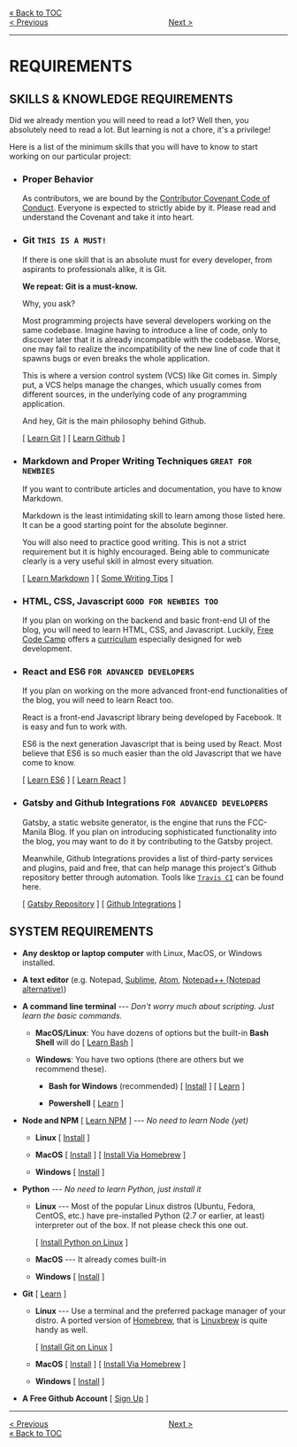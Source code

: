 [&laquo; Back to TOC](../CONTRIBUTING.md#table-of-contents)  
[&lt; Previous](WHY_CONTRIBUTE.md)
&ensp;&ensp;&ensp;&ensp;&ensp;&ensp;&ensp;&ensp;&ensp;&ensp;&ensp;&ensp;&ensp;&ensp;&ensp;&ensp;&ensp;&ensp;&ensp;&ensp;&ensp;&ensp;&ensp;&ensp;&ensp;&ensp;&ensp;&ensp;&ensp;&ensp;
[Next &gt;](INSTALLATION.md)
***

# REQUIREMENTS

## SKILLS & KNOWLEDGE REQUIREMENTS

  Did we already mention you will need to read a lot? Well then, you absolutely need to read a lot. But learning is not a chore, it's a privilege!

  Here is a list of the minimum skills that you will have to know to start working on our particular project:

- ### Proper Behavior
  As contributors, we are bound by the [Contributor Covenant Code of Conduct](CODE_OF_CONDUCT.md). Everyone is expected to strictly abide by it. Please read and understand the Covenant and take it into heart.

- ### Git `THIS IS A MUST!`
  If there is one skill that is an absolute must for every developer, from aspirants to professionals alike, it is Git.

  **We repeat: Git is a must-know.**

  Why, you ask?

  Most programming projects have several developers working on the same codebase. Imagine having to introduce a line of code, only to discover later that it is already incompatible with the codebase. Worse, one may fail to realize the incompatibility of the new line of code that it spawns bugs or even breaks the whole application.

  This is where a version control system (VCS) like Git comes in. Simply put, a VCS helps manage the changes, which usually comes from different sources, in the underlying code of any programming application.

  And hey, Git is the main philosophy behind Github.

  [ [Learn Git](https://www.youtube.com/watch?v=HVsySz-h9r4) ] [ [Learn Github](http://product.hubspot.com/blog/git-and-github-tutorial-for-beginners) ]

- ### Markdown and Proper Writing Techniques `GREAT FOR NEWBIES`

  If you want to contribute articles and documentation, you have to know Markdown.

  Markdown is the least intimidating skill to learn among those listed here. It can be a good starting point for the absolute beginner.

  You will also need to practice good writing. This is not a strict requirement but it is highly encouraged. Being able to communicate clearly is a very useful skill in almost every situation.

  [ [Learn Markdown](https://zapier.com/blog/beginner-ultimate-guide-markdown/) ] [ [Some Writing Tips](http://writetodone.com/how-to-write-better/) ]

- ### HTML, CSS, Javascript `GOOD FOR NEWBIES TOO`
  If you plan on working on the backend and basic front-end UI of the blog, you will need to learn HTML, CSS, and Javascript. Luckily, [Free Code Camp](https://www.freecodecamp.com) offers a [curriculum](https://www.freecodecamp.com/map) especially designed for web development.

- ### React and ES6 `FOR ADVANCED DEVELOPERS`
  If you plan on working on the more advanced front-end functionalities of the blog, you will need to learn React too.

  React is a front-end Javascript library being developed by Facebook. It is easy and fun to work with.

  ES6 is the next generation Javascript that is being used by React. Most believe that ES6 is so much easier than the old Javascript that we have come to know.

  [ [Learn ES6](http://ccoenraets.github.io/es6-tutorial/) ] [ [Learn React](https://facebook.github.io/react/tutorial/tutorial.html) ]

- ### Gatsby and Github Integrations `FOR ADVANCED DEVELOPERS`

  Gatsby, a static website generator, is the engine that runs the FCC-Manila Blog. If you plan on introducing sophisticated functionality into the blog, you may want to do it by contributing to the Gatsby project.

  Meanwhile, Github Integrations provides a list of third-party services and plugins, paid and free, that can help manage this project's Github repository better through automation. Tools like [`Travis CI`](https://travis-ci.org/) can be found here.

  [ [Gatsby Repository](https://github.com/gatsbyjs/gatsby) ] [ [Github Integrations](https://github.com/integrations) ]

## SYSTEM REQUIREMENTS

- **Any desktop or laptop computer** with Linux, MacOS, or Windows installed.

- **A text editor** (e.g. Notepad, [Sublime](https://www.sublimetext.com/3), [Atom](https://atom.io/), [Notepad++ (Notepad alternative)](#))

- **A command line terminal** --- _Don't worry much about scripting. Just learn the basic commands._

  - **MacOS/Linux**: You have dozens of options but the built-in **Bash Shell** will do [ [Learn Bash](http://lifehacker.com/5633909/who-needs-a-mouse-learn-to-use-the-command-line-for-almost-anything) ]

  - **Windows**: You have two options (there are others but we recommend these).

    - **Bash for Windows** (recommended) [ [Install](http://www.howtogeek.com/249966/how-to-install-and-use-the-linux-bash-shell-on-windows-10/) ] [ [Learn](http://lifehacker.com/5633909/who-needs-a-mouse-learn-to-use-the-command-line-for-almost-anything) ]

    - **Powershell** [ [Learn](https://rkeithhill.wordpress.com/2009/03/08/effective-windows-powershell-the-free-ebook/) ]

- **Node and NPM** [ [Learn NPM](https://www.sitepoint.com/beginners-guide-node-package-manager/) ] --- _No need to learn Node (yet)_

  - **Linux** [ [Install](http://blog.teamtreehouse.com/install-node-js-npm-linux) ]

  - **MacOS** [ [Install](https://nodejs.org/en/download/) ] [ [Install Via Homebrew](http://blog.teamtreehouse.com/install-node-js-npm-mac) ]

  - **Windows** [ [Install](http://blog.teamtreehouse.com/install-node-js-npm-windows) ]

- **Python** --- _No need to learn Python, just install it_

  - **Linux** --- Most of the popular Linux distros (Ubuntu, Fedora, CentOS, etc.) have pre-installed Python (2.7 or earlier, at least) interpreter out of the box. If not please check this one out.

    [ [Install Python on  Linux](http://docs.python-guide.org/en/latest/starting/install/linux/) ]

  - **MacOS** --- It already comes built-in

  - **Windows** [ [Install](http://www.stuartellis.name/articles/python-development-windows/) ]

- **Git** [ [Learn](https://www.youtube.com/watch?v=HVsySz-h9r4) ]

  - **Linux** --- Use a terminal and the preferred package manager of your distro. A ported version of [Homebrew](http://brew.sh/), that is [Linuxbrew](http://linuxbrew.sh/) is quite handy as well.

    [ [Install Git on Linux](https://git-scm.com/download/linux) ]

  - **MacOS** [ [Install](https://git-scm.com/download/mac) ] [ [Install Via Homebrew](http://michaelcrump.net/step-by-step-how-to-update-git/) ]

  - **Windows** [ [Install](https://git-for-windows.github.io/) ]

- **A Free Github Account** [ [Sign Up](https://github.com/join) ]

***
[&lt; Previous](WHY_CONTRIBUTE.md)
&ensp;&ensp;&ensp;&ensp;&ensp;&ensp;&ensp;&ensp;&ensp;&ensp;&ensp;&ensp;&ensp;&ensp;&ensp;&ensp;&ensp;&ensp;&ensp;&ensp;&ensp;&ensp;&ensp;&ensp;&ensp;&ensp;&ensp;&ensp;&ensp;&ensp;
[Next &gt;](INSTALLATION.md)  
[&laquo; Back to TOC](../CONTRIBUTING.md#table-of-contents)
